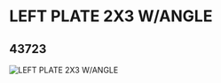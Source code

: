 # LEFT PLATE 2X3 W/ANGLE
## 43723
![LEFT PLATE 2X3 W/ANGLE](https://lc-www-live-s.legocdn.com/media/bricks/5/2/4179095.jpg)